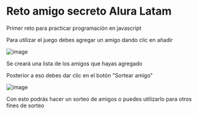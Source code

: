 <h1> Reto amigo secreto Alura Latam </h1>
Primer reto para practicar programación en javascript

Para utilizar el juego debes agregar un amigo dando clic en añadir 

![image](https://github.com/user-attachments/assets/856633f7-5c46-46ef-ac78-0f444ac72af8)

Se creará una lista de los amigos que hayas agregado

Posterior a eso debes dar clic en el botón "Sortear amigo"

![image](https://github.com/user-attachments/assets/e4c83c37-6391-4b5a-b545-af0ee359f5e3)

Con esto podrás hacer un sorteo de amigos o puedes utilizarlo para otros fines de sorteo 
